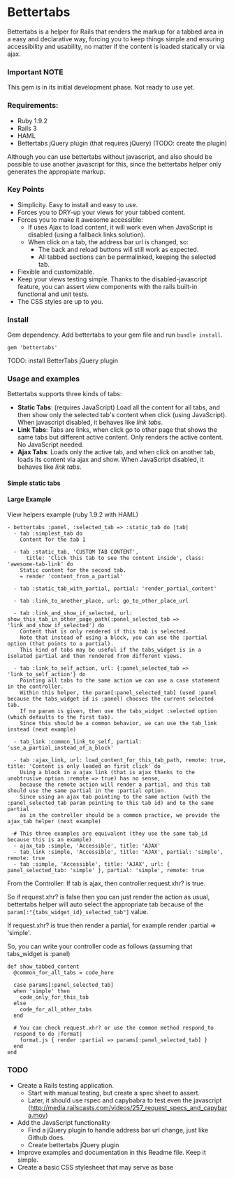 Bettertabs
==========

Bettertabs is a helper for Rails that renders the markup for a tabbed area in a easy and declarative way, forcing you to keep things simple and ensuring accessibility and usability, no matter if the content is loaded statically or via ajax.


### Important NOTE ###
This gem is in its initial development phase. Not ready to use yet.


### Requirements: ###
  * Ruby 1.9.2
  * Rails 3
  * HAML
  * Bettertabs jQuery plugin (that requires jQuery) (TODO: create the plugin)
  
Although you can use bettertabs without javascript, and also should be possible to use another javascript for this, since the bettertabs helper only generates the appropiate markup.

### Key Points ###

  * Simplicity. Easy to install and easy to use.
  * Forces you to DRY-up your views for your tabbed content.
  * Forces you to make it awesome accessible:
    * If uses Ajax to load content, it will work even when JavaScript is disabled (using a fallback links solution).
    * When click on a tab, the address bar url is changed, so:
      * The back and reload buttons will still work as expected.
      * All tabbed sections can be permalinked, keeping the selected tab.
  * Flexible and customizable.
  * Keep your views testing simple. Thanks to the disabled-javascript feature, you can assert view components with the rails built-in functional and unit tests.
  * The CSS styles are up to you.

### Install ###

Gem dependency. Add bettertabs to your gem file and run `bundle install`.

    gem 'bettertabs'
  

TODO: install BetterTabs jQuery plugin
  

### Usage and examples ###

Bettertabs supports three kinds of tabs:

  * **Static Tabs**: (requires JavaScript) Load all the content for all tabs, and then show only the selected tab's content when click (using JavaScript). When javascript disabled, it behaves like *link tabs*.
  * **Link Tabs**: Tabs are links, when click go to other page that shows the same tabs but different active content. Only renders the active content. No JavaScript needed.
  * **Ajax Tabs**: Loads only the active tab, and when click on another tab, loads its content via ajax and show. When JavaScript disabled, it behaves like *link tabs*.


#### Simple static tabs ####


#### Large Example ####

View helpers example (ruby 1.9.2 with HAML)
  
    - bettertabs :panel, :selected_tab => :static_tab do |tab|
      - tab :simplest_tab do
        Content for the tab 1
        
      - tab :static_tab, 'CUSTOM TAB CONTENT', 
          title: 'Click this tab to see the content inside', class: 'awesome-tab-link' do
        Static content for the second tab.
        = render 'content_from_a_partial'
        
      - tab :static_tab_with_partial, partial: 'render_partial_content'
      
      - tab :link_to_another_place, url: go_to_other_place_url
      
      - tab :link_and_show_if_selected, url: show_this_tab_in_other_page_path(:panel_selected_tab => 'link_and_show_if_selected') do
        Content that is only rendered if this tab is selected.
        Note that instead of using a block, you can use the :partial option (that points to a partial).
        This kind of tabs may be useful if the tabs_widget is in a isolated partial and then rendered from different views.
      
      - tab :link_to_self_action, url: {:panel_selected_tab => 'link_to_self_action'} do
        Pointing all tabs to the same action we can use a case statement in the controller.
        Within this helper, the param[:panel_selected_tab] (used :panel because the tabs_widget id is :panel) chooses the current selected tab.
        If no param is given, then use the tabs_widget :selected option (which defaults to the first tab).
        Since this should be a common behavior, we can use the tab_link instead (next example)
      
      - tab_link :common_link_to_self, partial: 'use_a_partial_instead_of_a_block'
        
      - tab :ajax_link, url: load_content_for_this_tab_path, remote: true, title: 'Content is only loaded on first click' do
        Using a block in a ajax link (that is ajax thanks to the unobtrusive option :remote => true) has no sense,
        because the remote action will render a partial, and this tab should use the same partial in the :partial option.
        Since using an ajax tab pointing to the same action (with the :panel_selected_tab param pointing to this tab id) and to the same partial
        as in the controller should be a common practice, we provide the ajax_tab helper (next example)
      
     -# This three examples are equivalent (they use the same tab_id because this is an example)
      - ajax_tab :simple, 'Accessible', title: 'AJAX'
      - tab_link :simple, 'Accessible', title: 'AJAX', partial: 'simple', remote: true
      - tab :simple, 'Accessible', title: 'AJAX', url: { panel_selected_tab: 'simple' }, partial: 'simple', remote: true

From the Controller:
If tab is ajax, then controller.request.xhr? is true.

So if request.xhr? is false then you can just render the action as usual, bettertabs helper will auto select the appropriate tab because of the `param[:"{tabs_widget_id}_selected_tab"]` value.

If request.xhr? is true then render a partial, for example render :partial => 'simple'.

So, you can write your controller code as follows (assuming that tabs_widget is :panel)

    def show_tabbed_content
      @common_for_all_tabs = code_here
    
      case params[:panel_selected_tab]
      when 'simple' then
        code_only_for_this_tab
      else
        code_for_all_other_tabs
      end
      
      # You can check request.xhr? or use the common method respond_to
      respond_to do |format|
        format.js { render :partial => params[:panel_selected_tab] }
      end
    end



### TODO ###

  * Create a Rails testing application.
    * Start with manual testing, but create a spec sheet to assert.
    * Later, it should use rspec and capybabra to test even the javascript (http://media.railscasts.com/videos/257_request_specs_and_capybara.mov)
  * Add the JavaScript functionality
    * Find a jQuery plugin to handle address bar url change, just like Github does.
    * Create bettertabs jQuery plugin
  * Improve examples and documentation in this Readme file. Keep it simple.
  * Create a basic CSS stylesheet that may serve as base
